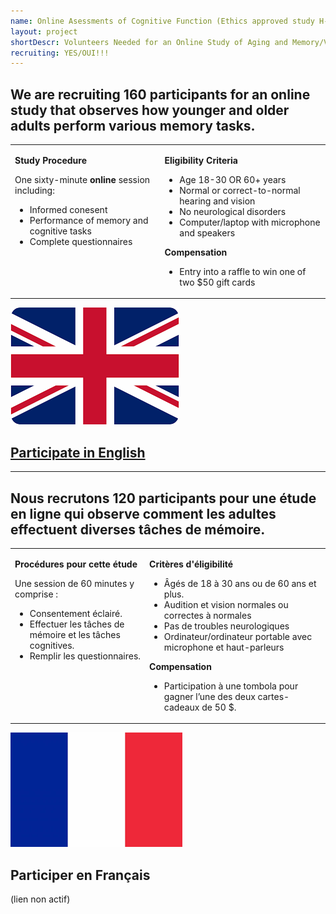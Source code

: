 ```yaml
---
name: Online Asessments of Cognitive Function (Ethics approved study H-10-23-9755)
layout: project
shortDescr: Volunteers Needed for an Online Study of Aging and Memory/Volontaires recherchés pour une étude en ligne sur le vieillissement et la mémoire
recruiting: YES/OUI!!!
---
```

<h2>We are recruiting 160 participants for an online study that observes how younger and older adults perform various memory tasks. </h2>

<table border="0"> 
	<tr style="vertical-align:top">
		<td>
			<p><b>Study Procedure</b></p>
			One sixty-minute <b>online</b> session including:
			<ul>
				<li>Informed conesent</li>
				<li>Performance of memory and cognitive tasks</li>
				<li>Complete questionnaires</li>
			</ul>
		</td>
		<td>
			<p><b>Eligibility Criteria</b></p>
			<ul>
				<li>Age 18-30 OR 60+ years</li>
				<li>Normal or correct-to-normal hearing and vision</li>
				<li>No neurological disorders</li>
				<li>Computer/laptop with microphone and speakers</li>
			</ul>
			<p><b>Compensation</b></p>
			<ul>
				<li>Entry into a raffle to win one of two $50 gift cards</li>
			</ul>
		</td>
	</tr>
</table>
<p>
	<a href="https://jatos.ncmlab.ca/publix/TL1DU7CIL5r?Battery=11"><img src="EN.png" alt="English"><h2>Participate in English</h2></a>

</p>

<hr>
<h2>Nous recrutons 120 participants pour une étude en ligne qui observe comment les adultes effectuent diverses tâches de mémoire. </h2>

<table border="0"> 
	<tr style="vertical-align:top">
		<td>
			<p><b>Procédures pour cette étude</b></p>
			Une session de 60 minutes y comprise :
			<ul>
				<li>Consentement éclairé.</li>
				<li>Effectuer les tâches de mémoire et les tâches cognitives.</li>
				<li>Remplir les questionnaires.</li>
			</ul>
		</td>
		<td>
			<p><b>Critères d'éligibilité</b></p>
			<ul>
				<li>A&#770;gés de 18 à 30 ans ou de 60 ans et plus.</li>
				<li>Audition et vision normales ou correctes à normales</li>
				<li>Pas de troubles neurologiques</li>
				<li>Ordinateur/ordinateur portable avec microphone et haut-parleurs</li>
			</ul>
			<p><b>Compensation</b></p>
			<ul>
				<li>Participation à une tombola pour gagner l’une des deux cartes-cadeaux de 50 $.</li>
			</ul>
		</td>
	</tr>
</table>
<p>
	<img src="FR.png" alt="French"><h2>Participer en Français</h2>(lien non actif)
</p>